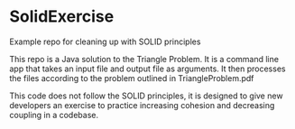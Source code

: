 # SolidExercise
Example repo for cleaning up with SOLID principles

This repo is a Java solution to the Triangle Problem. It is a command line app that takes an input file and output file as arguments. It then processes the files according to the problem outlined in TriangleProblem.pdf

This code does not follow the SOLID principles, it is designed to give new developers an exercise to practice increasing cohesion and decreasing coupling in a codebase.

